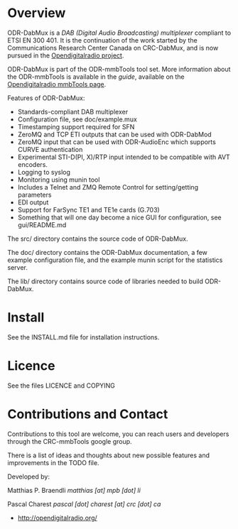 Overview
========

ODR-DabMux is a *DAB (Digital Audio Broadcasting) multiplexer* compliant to
ETSI EN 300 401. It is the continuation of the work started by the
Communications Research Center Canada on CRC-DabMux, and is now pursued in the
[Opendigitalradio project](http://opendigitalradio.org).

ODR-DabMux is part of the ODR-mmbTools tool set. More information about the
ODR-mmbTools is available in the *guide*, available on the
[Opendigitalradio mmbTools page](http://www.opendigitalradio.org/mmbtools).

Features of ODR-DabMux:
- Standards-compliant DAB multiplexer
- Configuration file, see doc/example.mux
- Timestamping support required for SFN
- ZeroMQ and TCP ETI outputs that can be used with ODR-DabMod
- ZeroMQ input that can be used with ODR-AudioEnc
  which supports CURVE authentication
- Experimental STI-D(PI, X)/RTP input intended to be compatible
  with AVT encoders.
- Logging to syslog
- Monitoring using munin tool
- Includes a Telnet and ZMQ Remote Control for setting/getting parameters
- EDI output
- Support for FarSync TE1 and TE1e cards (G.703)
- Something that will one day become a nice GUI for configuration,
  see gui/README.md

The src/ directory contains the source code of ODR-DabMux.

The doc/ directory contains the ODR-DabMux documentation, a few example
configuration file, and the example munin script for the statistics
server.

The lib/ directory contains source code of libraries needed to build
ODR-DabMux.

Install
=======

See the INSTALL.md file for installation instructions.

Licence
=======

See the files LICENCE and COPYING

Contributions and Contact
=========================

Contributions to this tool are welcome, you can reach users and developers
through the CRC-mmbTools google group.

There is a list of ideas and thoughts about new possible features and improvements
in the TODO file.

Developed by:

Matthias P. Braendli *matthias [at] mpb [dot] li*

Pascal Charest *pascal [dot] charest [at] crc [dot] ca*

- http://opendigitalradio.org/

